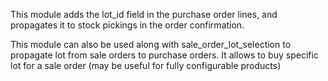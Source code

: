 This module adds the lot_id field in the purchase order lines,
and propagates it to stock pickings in the order confirmation.

This module can also be used along with sale_order_lot_selection to propagate lot from sale orders to purchase orders.
It allows to buy specific lot for a sale order (may be useful for fully configurable products)

